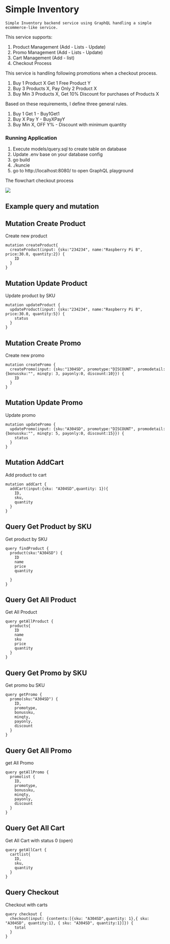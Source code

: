 # Simple Inventory

```
Simple Inventory backend service using GraphQL handling a simple ecommerce-like service.
```
This service supports:
1. Product Management (Add - Lists - Update)
2. Promo Management (Add - Lists - Update)
3. Cart Management (Add - list)
4. Checkout Process 

This service is handling following promotions when a checkout process.
1. Buy 1 Product X Get 1 Free Product Y
2. Buy 3 Products X, Pay Only 2 Product X
3. Buy Min 3 Products X, Get 10% Discount for purchases of Products X

Based on these requirements, I define three general rules.
1. Buy 1 Get 1 - Buy1Get1
2. Buy X Pay Y - BuyXPayY
3. Buy Min X, OFF Y% - Discount with minimum quantity

### Running Application
1. Execute models/query.sql to create table on database
2. Update .env base on your database config
3. go build
4. ./kuncie
5. go to http://localhost:8080/ to open GraphQL playground

The flowchart checkout process

<img src="flow.jpg">

## Example query and mutation

## Mutation Create Product
Create new product
```
mutation createProduct{
  createProduct(input: {sku:"234234", name:"Raspberry Pi B", price:30.0, quantity:2}) {
    ID
  }
}
```

## Mutation Update Product
Update product by SKU
```
mutation updateProduct {
  updateProduct(input: {sku:"234234", name:"Raspberry Pi B", price:30.0, quantity:5}) {
    status
  }
}
```

## Mutation Create Promo
Create new promo
```
mutation createPromo {
  createPromo(input: {sku:"1304SD", promotype:"DISCOUNT", promodetail:{bonussku:"", minqty: 3, payonly:0, discount:10}}) {
    ID
  }
}
```

## Mutation Update Promo
Update promo
```
mutation updatePromo {
  updatePromo(input: {sku:"A304SD", promotype:"DISCOUNT", promodetail:{bonussku:"", minqty: 5, payonly:0, discount:15}}) {
    status
  }
}
```

## Mutation AddCart
Add product to cart
```
mutation addCart {
  addCart(input:{sku: "A304SD",quantity: 1}){
    ID,
    sku,
    quantity
  }
}
```

## Query Get Product by SKU
Get product by SKU
```
query findProduct {
  product(sku:"A304SD") {
    ID
    name
    price
    quantity
    
  }
}
```

## Query Get All Product
Get All Product
```
query getAllProduct {
  products{
    ID
    name
    sku
    price
    quantity
  }
}
```

## Query Get Promo by SKU
Get promo bu SKU
```
query getPromo {
  promo(sku:"A304SD") {
    ID,
    promotype,
    bonussku,
    minqty,
    payonly,
    discount
  }
}
```

## Query Get All Promo
get All Promo
```
query getAllPromo {
  promolist {
    ID,
    promotype,
    bonussku,
    minqty,
    payonly,
    discount
  }
}
```

## Query Get All Cart
Get All Cart with status 0 (open)
```
query getAllCart {
  cartlist{
    ID,
    sku,
    quantity
  }
}
```

## Query Checkout
Checkout with carts
```
query checkout {
  checkout(input: {contents:[{sku: "A304SD",quantity: 1},{ sku: "A304SD", quantity:1}, { sku: "A304SD", quantity:1}]}) {
    total
  }
}
```
